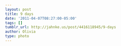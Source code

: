 ```yaml
---
layout: post
title: 9 days
date: '2011-04-07T08:27:00-05:00'
tags: []
tumblr_url: http://jahnke.us/post/4416118945/9-days
author: Olivia
type: photo
---
```

